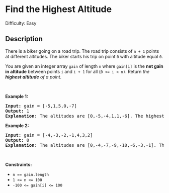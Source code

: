 # Find the Highest Altitude

Difficulty: Easy
## Description
<p>There is a biker going on a road trip. The road trip consists of <code>n + 1</code> points at different altitudes. The biker starts his trip on point <code>0</code> with altitude equal <code>0</code>.</p>
<p>You are given an integer array <code>gain</code> of length <code>n</code> where <code>gain[i]</code> is the <strong>net gain in altitude</strong> between points <code>i</code>​​​​​​ and <code>i + 1</code> for all (<code>0 &lt;= i &lt; n)</code>. Return <em>the <strong>highest altitude</strong> of a point.</em></p>
<p> </p>
<p><strong class="example">Example 1:</strong></p>
<pre><strong>Input:</strong> gain = [-5,1,5,0,-7]
<strong>Output:</strong> 1
<strong>Explanation:</strong> The altitudes are [0,-5,-4,1,1,-6]. The highest is 1.
</pre>
<p><strong class="example">Example 2:</strong></p>
<pre><strong>Input:</strong> gain = [-4,-3,-2,-1,4,3,2]
<strong>Output:</strong> 0
<strong>Explanation:</strong> The altitudes are [0,-4,-7,-9,-10,-6,-3,-1]. The highest is 0.
</pre>
<p> </p>
<p><strong>Constraints:</strong></p>
<ul>
<li><code>n == gain.length</code></li>
<li><code>1 &lt;= n &lt;= 100</code></li>
<li><code>-100 &lt;= gain[i] &lt;= 100</code></li>
</ul>
